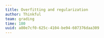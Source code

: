 ```yaml
---
title: Overfitting and regularization
author: Thinkful
team: grading
time: 180
uuid: a80e7cf0-625c-4104-be94-607376daa309
---
```


<jupyter notebook-name="7.overfitting_and_regularization" course-code="DSBC" />